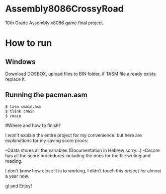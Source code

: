 # Assembly8086CrossyRoad
10th Grade Assembly x8086 game final project. 

# How to run
## Windows
Download DOSBOX, upload files to BIN folder, if TASM file already exists replace it.

## Running the pacman.asm
```sh
$ tasm cmain.asm
$ tlink cmain
$ cmain
```
#Where and how to finish?

I won't explain the entire project for my convenience. but here are explanations for my saving score procs:

-Cdata stores all the variables (Documentation in Hebrew sorry...)
-Cscore has all the score procedures including the ones for the file writing and reading.

I don't know how close It is to working, I didn't touch this project for almost a year now. 

gl and Enjoy!
